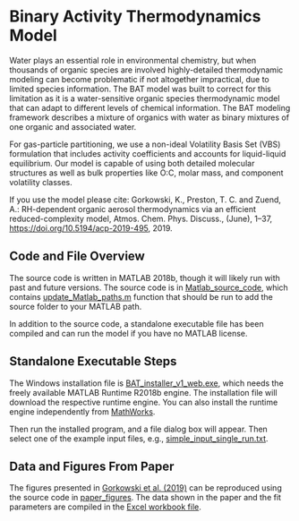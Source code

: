 # Binary Activity Thermodynamics Model
Water plays an essential role in environmental chemistry, but when thousands of organic species are involved highly-detailed thermodynamic modeling can become problematic if not altogether impractical, due to limited species information.
The BAT model was built to correct for this limitation as it is a water-sensitive organic species thermodynamic model that can adapt to different levels of chemical information. 
The BAT modeling framework describes a mixture of organics with water as binary mixtures of one organic and associated water. 

For gas-particle partitioning, we use a non-ideal Volatility Basis Set (VBS) formulation that includes activity coefficients and accounts for liquid-liquid equilibrium. 
Our model is capable of using both detailed molecular structures as well as bulk properties like O:C, molar mass, and component volatility classes.

If you use the model please cite:
Gorkowski, K., Preston, T. C. and Zuend, A.: RH-dependent organic aerosol thermodynamics via an efficient reduced-complexity model, Atmos. Chem. Phys. Discuss., (June), 1–37, https://doi.org/10.5194/acp-2019-495, 2019.

## Code and File Overview
The source code is written in MATLAB 2018b, though it will likely run with past and future versions. 
The source code is in [Matlab_source_code](https://github.com/Gorkowski/Binary_Activity_Thermodynamics_Model/tree/master/Matlab_source_code), which contains [update_Matlab_paths.m](https://github.com/Gorkowski/Binary_Activity_Thermodynamics_Model/blob/master/Matlab_source_code/update_Matlab_paths.m) function that should be run to add the source folder to your MATLAB path.

In addition to the source code, a standalone executable file has been compiled and can run the model if you have no MATLAB license.

## Standalone Executable Steps
The Windows installation file is [BAT_installer_v1_web.exe](https://github.com/Gorkowski/Binary_Activity_Thermodynamics_Model/tree/master/Matlab_runtime/BAT_Model/for_redistribution), which needs the freely available MATLAB Runtime R2018b engine. 
The installation file will download the respective runtime engine. 
You can also install the runtime engine independently from [MathWorks]( https://www.mathworks.com/products/compiler/matlab-runtime.html).

Then run the installed program, and a file dialog box will appear. Then select one of the example input files, e.g., [simple_input_single_run.txt](https://github.com/Gorkowski/Binary_Activity_Thermodynamics_Model/blob/master/Input_examples/simple_input_single_run.txt).

## Data and Figures From Paper
The figures presented in [Gorkowski et al. (2019)](https://doi.org/10.5194/acp-2019-495) can be reproduced using the source code in [paper_figures](https://github.com/Gorkowski/Binary_Activity_Thermodynamics_Model/tree/master/Matlab_source_code/paper_figures). The data shown in the paper and the fit parameters are compiled in the [Excel workbook file](https://github.com/Gorkowski/Binary_Activity_Thermodynamics_Model/tree/master/Matlab_source_code/paper_figures/Figure_data).
